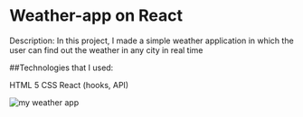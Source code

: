 # Weather-app on React 
Description: In this project, I made a simple weather application in which the user can find out the weather in any city in real time

##Technologies that I used:

HTML 5
CSS
React (hooks, API)

![my weather app](/src/weatherapp.png)